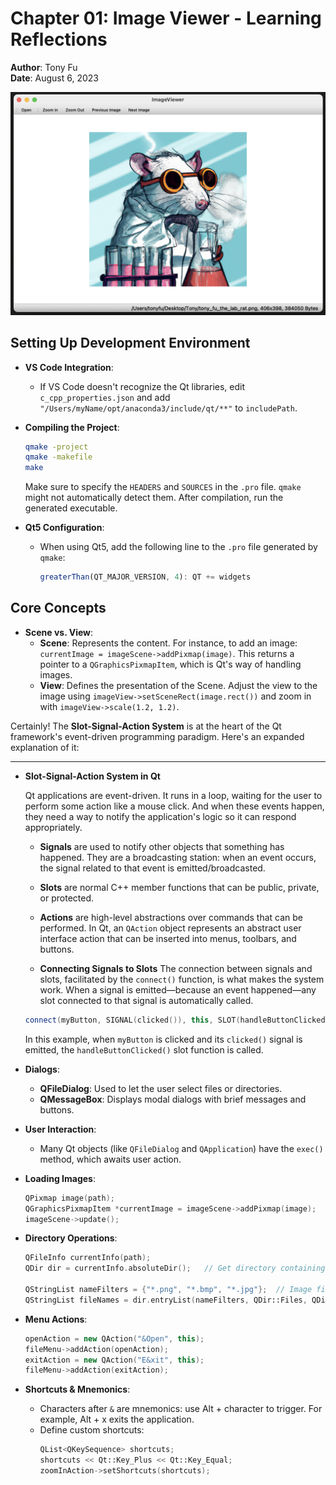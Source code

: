 # Chapter 01: Image Viewer - Learning Reflections

**Author**: Tony Fu  
**Date**: August 6, 2023

![Image Viewer Screenshot](image_viewer.png)

## Setting Up Development Environment
- **VS Code Integration**: 
  - If VS Code doesn't recognize the Qt libraries, edit `c_cpp_properties.json` and add `"/Users/myName/opt/anaconda3/include/qt/**"` to `includePath`.

- **Compiling the Project**: 
  ```bash
  qmake -project
  qmake -makefile
  make
  ```
  Make sure to specify the `HEADERS` and `SOURCES` in the `.pro` file. `qmake` might not automatically detect them. After compilation, run the generated executable.

- **Qt5 Configuration**:
  - When using Qt5, add the following line to the `.pro` file generated by `qmake`:
    ```qml
    greaterThan(QT_MAJOR_VERSION, 4): QT += widgets
    ```

## Core Concepts

- **Scene vs. View**:
  - **Scene**: Represents the content. For instance, to add an image: `currentImage = imageScene->addPixmap(image)`. This returns a pointer to a `QGraphicsPixmapItem`, which is Qt's way of handling images.
  - **View**: Defines the presentation of the Scene. Adjust the view to the image using `imageView->setSceneRect(image.rect())` and zoom in with `imageView->scale(1.2, 1.2)`.

Certainly! The **Slot-Signal-Action System** is at the heart of the Qt framework's event-driven programming paradigm. Here's an expanded explanation of it:

---

- **Slot-Signal-Action System in Qt**

    Qt applications are event-driven. It runs in a loop, waiting for the user to perform some action like a mouse click. And when these events happen, they need a way to notify the application's logic so it can respond appropriately.

    - **Signals** are used to notify other objects that something has happened. They are a broadcasting station: when an event occurs, the signal related to that event is emitted/broadcasted.

    - **Slots** are normal C++ member functions that can be public, private, or protected.

    - **Actions** are high-level abstractions over commands that can be performed. In Qt, an `QAction` object represents an abstract user interface action that can be inserted into menus, toolbars, and buttons.

    - **Connecting Signals to Slots** 
    The connection between signals and slots, facilitated by the `connect()` function, is what makes the system work. When a signal is emitted—because an event happened—any slot connected to that signal is automatically called.
    ```cpp
    connect(myButton, SIGNAL(clicked()), this, SLOT(handleButtonClicked()));
    ```
    In this example, when `myButton` is clicked and its `clicked()` signal is emitted, the `handleButtonClicked()` slot function is called.

- **Dialogs**:
  - **QFileDialog**: Used to let the user select files or directories.
  - **QMessageBox**: Displays modal dialogs with brief messages and buttons.

- **User Interaction**:
  - Many Qt objects (like `QFileDialog` and `QApplication`) have the `exec()` method, which awaits user action.

- **Loading Images**:
  ```cpp
  QPixmap image(path);
  QGraphicsPixmapItem *currentImage = imageScene->addPixmap(image);
  imageScene->update();
  ```

- **Directory Operations**:
  ```cpp
  QFileInfo currentInfo(path);
  QDir dir = currentInfo.absoluteDir();   // Get directory containing the current image
  
  QStringList nameFilters = {"*.png", "*.bmp", "*.jpg"};  // Image file extensions
  QStringList fileNames = dir.entryList(nameFilters, QDir::Files, QDir::Name);  // List of image files
  ```

- **Menu Actions**:
  ```cpp
  openAction = new QAction("&Open", this);
  fileMenu->addAction(openAction);
  exitAction = new QAction("E&xit", this);
  fileMenu->addAction(exitAction);
  ```

- **Shortcuts & Mnemonics**:
  - Characters after `&` are mnemonics: use Alt + character to trigger. For example, Alt + x exits the application.
  - Define custom shortcuts:
    ```cpp
    QList<QKeySequence> shortcuts;
    shortcuts << Qt::Key_Plus << Qt::Key_Equal;
    zoomInAction->setShortcuts(shortcuts);
    ```
